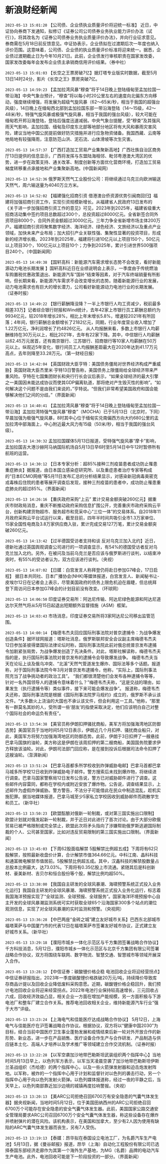 # 新浪财经新闻
`2023-05-13 15:01:20` 【公司债、企业债执业质量评价将迎统一标准】 近日，中证协向券商下发通知，拟修订《证券公司公司债券业务执业能力评价办法（试行）》，将其改名为《证券公司债券业务执业质量评价办法》，并向行业征求意见。券商需在5月18日前反馈意见。中证协表示，企业债拟在过渡期后次一年度也纳入评价范围。这意味着，公司债、企业债的执业质量评价标准将迎来统一。据悉，企业债过渡期截止日为今年10月21日。此前，企业债发行审核职责在国家发改委，国家发改委每年会发布企业债主承销商信用评价结果。（券中社）

`2023-05-13 15:01:03` 【长空之王票房破7亿】据灯塔专业版实时数据，截至5月13日14时24分，影片《长空之王》票房突破7亿。

`2023-05-13 14:59:23` 【孟加拉湾风暴“穆查”将于14日晚上登陆缅甸至孟加拉国一带沿海】中央气象台预计，“穆查”将以每小时20公里左右的速度向北偏东方向移动，强度继续增强，将发展为超级气旋风暴（62～65米/秒，相当于我国的超强台风级），14日晚上在缅甸西北部到孟加拉国东部一带沿海登陆（14～15级，42～48米/秒，特强气旋风暴或极强气旋风暴，相当于我国的强台风级），较大可能在缅甸若开邦沿海登陆，登陆后强度迅速减弱。中央气象台提醒，受“穆查”及其强风雨天气影响，孟加拉国、缅甸及印度东北部等地部分地区将有大风和暴雨灾害风险，建议当地中国公民提前做好防灾措施并进行应急物资储备。我国西藏、云南等地局地有较强降雨，注意防范山洪、泥石流、山体滑坡等次生灾害。

`2023-05-13 14:57:37` 【广西打造加工贸易产业集聚新高地】广西壮族自治区商务厅13日提供的信息显示，广西将发挥与东盟陆海相邻、毗邻粤港澳大湾区的优势，进一步在政策支持、通关改革、制度创新等方面优化营商环境，打造加工贸易梯度转移重点承接地和产业集聚新高地。(中国新闻网）

`2023-05-13 14:52:36` 俄罗斯天然气工业股份公司：将继续通过乌克兰向欧洲输送天然气，周六输送量为4040万立方米。

`2023-05-13 14:52:02` 【福建强化招商引资 借港澳台侨资源优势引闽商回归】福建将加强招商引资工作，实现引资规模新增长。从福建省人民政府13日发布的《关于进一步加强招商引资工作的意见》可见，2023年到2025年，福建省级重大招商活动集中签约项目总数超过300个，总投资超过8000亿元。全省新签合同外资项目8000个，合同外资金额超过3000亿元。三年力争全省新增市场主体200万户。福建招商引资将聚焦数字经济、海洋经济、绿色经济、文旅经济以及重点产业领域，加快未来产业布局；加大招引产业关联性强、集聚性显著的投资项目，形成新的经济增长极。2023年到2025年，福建将引进10亿元以上项目150个，50亿元以上项目30个，100亿元以上项目10个；力争到2025年，累计引进世界500强项目240个。（中国新闻网）

`2023-05-13 14:49:38` 【国轩高科：新能源汽车需求增长态势不会改变，看好新能源动力电池长期发展 】国轩高科近日在业绩说明会上表示，一季度由于传统燃油车购置税优惠政策退出、新能源汽车“国补”结束等因素，对于汽车终端销量有所影响，但长期来看，新能源汽车需求不会改变增长的态势。随着新能源行业的发展，动力电池需求也有巨大的增长潜力，公司看好新能源动力电池行业的长期发展。（证券时报）

`2023-05-13 14:49:22` 【银行薪酬降没降？一半上市银行人均工资减少，税前最多相差33万】记者综合银行财报和Wind统计，去年42家上市银行员工薪酬总额约为9934亿元，较2018年增长28%，相比上年末增长5.8%，增速较2021年有所回落；4年间，银行薪酬总金额增长了2182亿元，同期，行业年度营业收入增加了1.22万亿元，净利润增长了约4826亿元。 从人均报酬来看，多数上市银行人均薪酬维持在30万元以上，相比2021年，去年有22家下降。其中，中信银行人均薪酬以62.45万元居首，还有南京银行、江苏银行、招商银行等10家人均薪酬在50万元以上。纵观近5年变化，银行间员工人均报酬差距最大在2020年达到41.17万元高点，去年则降至33.28万元。（第一财经日报）

`2023-05-13 14:42:04` 【英国财政大臣亨特：美国债务僵局对世界经济构成严重威胁】英国财政大臣杰里米·亨特13日警告称，美国债务上限僵局给全球经济带来严重风险。亨特在七国集团财长和央行行长会议后表示，“如果全球经济的最大引擎之一美国因未能达成协议而使其GDP偏离轨道，那将绝对产生毁灭性的影响”。“如何解决这个问题不是由我们来说的，”亨特说。“但我们非常希望美国政府和国会能够解决他们之间的分歧。”（界面新闻）

`2023-05-13 14:40:41` 【孟加拉湾风暴“穆查”将于14日晚上登陆缅甸至孟加拉国一带沿海】孟加拉湾特强气旋风暴“穆查”（MOCHA）已于5月13日（北京时，下同）早晨加强为极强气旋风暴，8时其中心位于缅甸实兑南偏西方向大约680公里的孟加拉湾中部海面上，中心附近最大风力有15级（50米/秒，相当于我国的强台风级）。

`2023-05-13 14:30:32` 孟加拉国媒体5月13日报道，受特强气旋风暴“摩卡”影响，孟加拉国吉大港沙赫阿马纳国际机场自5月13日早6时至5月14日中午12时暂停所有航班的运营。

`2023-05-13 14:30:12` 【日本专家分析：超85%接种三剂疫苗患者成功防止罹患重症肺炎】据报道，由日本国立感染症研究所、以及重症患者治疗专家等构成的“日本ECMO网络”等5月11日发布汇总的分析结果显示，对感染新冠病毒奥密克戎毒株后住院的患者等展开调查后发现，接种三剂疫苗的患者中，成功防止罹患重症肺炎的超过85%。（界面新闻）

`2023-05-13 14:26:16` 【重庆政府采购“上云” 累计交易金额突破260亿元】据重庆市财政局消息，重庆不断推动政府采购信息扩围公开，完善重庆市政府采购云平台，创新构建货物超市、服务超市和竞采中心“三位一体”的交易体系。自2018年11月政府采购云平台试运行以来，截至目前，四年半时间共吸引全市1.3万家单位、15家全国性电商及3.8万家供应商入驻，累计完成交易127万笔，累计交易金额突破260亿元。

`2023-05-13 14:13:42` 【过半德国受访者支持和谈 反对乌克兰加入北约】近日，德新社通过英国舆观调查公司进行的一项调查显示，有54%的德国受访者反对乌克兰加入北约。另外，在被问及当前乌克兰是否应该与俄罗斯进行谈判，以结束冲突时，有55%的受访者认为，双方应该进行谈判。（央视）

`2023-05-13 14:07:02` 【日媒：白宫发言人称拜登仍将赴日参加G7峰会，17日启程】 据日本共同社、日本广播协会(NHK)等媒体报道，白宫发言人、新闻秘书让-皮埃尔12日在记者会上表示，尽管美国政府的债务上限危机迫在眉睫，但总统拜登下周访问日本参加G7峰会的计划目前没有改变。（环球网）

`2023-05-13 14:06:50` 印度证券交易所：阿达尼传输、阿达尼绿色能源和阿达尼道达尔天然气将从5月15日起退出短期额外监督措施（ASM）框架。

`2023-05-13 14:03:43` 市场消息，印度证券交易所将3家阿达尼公司移出监管范围。

`2023-05-13 14:00:14` 【梅德韦杰夫回应国际刑事法院对普京逮捕令：为战争爆发创造条件】据环球网报道：塔斯社消息，俄罗斯联邦安全会议副主席梅德韦杰夫12日参加圣彼得堡国际法律论坛时称，国际刑事法院此前对俄总统普京发布逮捕令加剧紧张局势，为战争爆发创造了先决条件。对此，塔斯社解读称，梅德韦杰夫指的是，执行国际刑事法院对普京发布的逮捕令会导致爆发战争。 梅德韦杰夫当天在论坛上谈及俄乌冲突、“北溪”天然气管道发生爆炸、国际法等多个话题。报道称，对于国际刑事法院今年3月对普京发布逮捕令，他称，“实际上，国际刑事法院充当了战争挑动者的政治工具”。 “我们都很清楚他们会发布各种逮捕令等等，针对一名外国领导人的逮捕令意味着什么？”梅德韦杰夫称，“这是交战的理由，如果发生（执行逮捕令等）类似事件，接下来可能会爆发战争”。 报道称，梅德韦杰夫还称，国际刑事法院是根据《国际刑事法院罗马规约》成立的，俄罗斯不承认该文件。“大多数火上浇油的大国也不承认该文件，但会利用这一工具。”他称，“那里有一群莫名其妙的人，受所谓一些‘朋友’的指使采取决定，他们应该明白自己对整个国际社会的命运负有责任”。

`2023-05-13 13:54:38` 【美官员称伊朗扣押骚扰商船，美军方将加强海湾地区防御态势】美国官员于当地时间5月12日表示，伊朗近几个月扣押、骚扰商业船只，对此，美国军方将努力加强海湾地区的防御态势。此前，伊朗于3日扣押了一艘悬挂巴拿马国旗的油轮，美方称这是伊朗在该周扣押的第二艘商船，美国国务院要求伊方释放该油轮。对此，伊朗司法部门回应称，是在接到投诉后根据司法命令扣押了这艘油轮。（澎湃新闻）

`2023-05-13 13:51:24` 【巴拿马首都多所学校收到炸弹威胁电邮】巴拿马首都巴拿马城多所学校12日收到炸弹威胁电子邮件。警方搜索后未找到爆炸物，将继续进行调查。巴拿马国家警察局12日发布公告说，警方已对威胁邮件进行了调查。这些邮件内容雷同，都称在学校内或附近安放了爆炸物。公告说，调查结果显示，上述邮件为虚假炸弹威胁。警方警告，不法分子可能借此在民众中制造混乱，趁机实施犯罪。据当地媒体报道，巴拿马城至少5家私立学校因收到威胁邮件而疏散学生和员工。（新华社）

`2023-05-13 13:50:23` 【欧盟酝酿对俄新一轮制裁，或对第三国实施出口限制】 欧盟计划就对俄发起新一轮制裁，并于近日对此进行了首次讨论。由于大部分欧俄贸易已被严格限制或完全禁止，欧盟此次将矛头指向了涉嫌帮助俄罗斯逃避国际制裁的个人、公司甚至国家，比如对违反贸易限制的第三国实施出口限制。（界面新闻）

`2023-05-13 13:45:03` 【下周62股面临解禁 5股解禁比例超五成】下周将有62只股解禁，按照最新收盘价计算，合计解禁市值364.66亿元。中科江南、晶科科技和通富微电解禁市值居前。5股解禁比例超五成。其中，汉鑫科技的解禁股数量占总股本比例最大，达73.03%。下周将有0.35亿股上市流通。紧随其后是科创新材、豪美新材、吉贝尔和恒合股份等个股，解禁比例均超50%。

`2023-05-13 13:38:00` 【我国自主研发的全球风暴潮、海啸预警系统正式投入业务化运行】我国自主研发的全球风暴潮、海啸预警系统正式投入业务化运行，标志着我国海洋预报实现了“全球监测、全球预报、全球服务”。国家海洋环境预报中心自主开发的全球风暴潮监测系统可实时获取全球65个沿海国家300多个站点的潮位观测信息，实现了对全球风暴潮的实时监测和预警。（央视网）

`2023-05-13 13:36:28` 【中巴两座“金砖之城”建立友好城市关系】巴西东北部城市福塔莱萨与中国厦门市的代表12日在福塔莱萨市签署友好城市协议，正式建立友好城市关系。（新华社）

`2023-05-13 13:29:18` 【濮阳市城乡一体化示范区与千方集团签署战略合作协议】千方科技消息，5月12日，濮阳市城乡一体化示范区与北京千方集团有限公司签署战略合作协议，双方将围绕车联网、数字物流、智慧交通、智慧城市等领域开展深入合作。

`2023-05-13 13:28:12` 【中信证券：碳酸锂价格企稳 电池回收企业将迎经营拐点】中信证券研报指出，2023年一季度碳酸锂价格跌破20万元/吨，持续降价导致库存商品计提以及回收企业降低废料采购意愿。近期，碳酸锂价格企稳回升，我们预计电池回收企业将迎来经营拐点。2022年电池行业保持较高速增长，三元回收占六成，回收经济效益凸显，相关企业一方面在增加产能规模，另一方面积极与下游电池厂和整车厂建立合作关系。推荐电池回收相关企业，维持新能源汽车行业“强于大市”评级。

`2023-05-13 13:23:24` 【上海电气和佳能医疗达成战略合作协议】 5月12日，上海电气与佳能医疗在沪签署战略合作协议。根据协议，双方将以“健康中国2030”为目标，结合当前中国医疗卫生事业蓬勃发展和疫情结束后新一轮对外开放合作的新形势、新业态，进一步在产品销售、医疗设备合作生产与合作研发、产品制造与供应链本土化、高端人才培养以及学术推广等领域建立合作交流机制。（证券时报）

`2023-05-13 13:22:28` 【以军空袭加沙地带巴勒斯坦武装组织两个指挥中心】当地时间5月13日早上，以色列军方表示，以军当天凌晨空袭了加沙地带巴勒斯坦伊斯兰圣战组织（杰哈德）的两个指挥中心，以及一些火箭弹发射器和迫击炮发射阵地。以军称，被炸的一个指挥中心用于计划和监督针对以色列的袭击行动，另一个指挥中心用于向以色列发射火箭弹。以色列媒体报道称，经过一夜的平静之后，当天早上，以色列南部靠近加沙边境的城镇再度拉响警报。（央视）

`2023-05-13 13:20:13` 【美ARC公司拒绝召回6700万有安全隐患的气囊气体发生器】据央视新闻，当地时间5月12日，位于美国田纳西州的ARC公司拒绝召回6700万个可能存在安全隐患的安全气囊气体发生器。此前，美国国家公路交通安全管理局要求ARC公司召回6700万个安全气囊气体发生器，称这些设备存在爆炸并喷射弹片的潜在风险。该机构表示，在美国和加拿大，至少有2人因为使用有缺陷的ARC气囊气体发生器而丧生，另有7人受伤。

`2023-05-13 13:19:13` 【泰媒：昂华拟在泰国设立电池工厂，为名爵汽车生产电池】5月13日，据《曼谷邮报》报道，昂华（上海）自动化工程股份有限公司已选择泰国东部经济走廊作为其第一个海外生产基地，为MG（名爵）品牌的电动汽车生产电池。此外，电池回收可能是下一阶段投资的一部分。（界面新闻）


